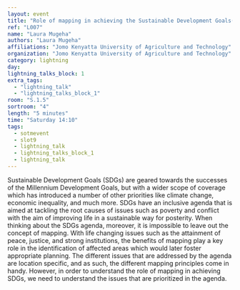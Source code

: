 ```yaml
---
layout: event
title: "Role of mapping in achieving the Sustainable Development Goals(SDGs)"
ref: "L007"
name: "Laura Mugeha"
authors: "Laura Mugeha"
affiliations: "Jomo Kenyatta University of Agriculture and Technology"
organization: "Jomo Kenyatta University of Agriculture and Technology"
category: lightning
day: 
lightning_talks_block: 1
extra_tags:
  - "lightning_talk"
  - "lightning_talks_block_1"
room: "S.1.5"
sortroom: "4"
length: "5 minutes"
time: "Saturday 14:10"
tags:
  - sotmevent
  - slot9
  - lightning_talk
  - lightning_talks_block_1
  - lightning_talk
---
```

Sustainable Development Goals (SDGs) are geared towards the successes of the Millennium Development Goals, but with a wider scope of coverage which has introduced a number of other priorities like climate change, economic inequality, and much more. SDGs have an inclusive agenda that is aimed at tackling the root causes of issues such as poverty and conflict with the aim of improving life in a sustainable way for posterity. 
When thinking about the SDGs agenda, moreover, it is impossible to leave out the concept of mapping. With life changing issues such as the attainment of peace, justice, and strong institutions, the benefits of mapping play a key role in the identification of affected areas which would later foster appropriate planning. The different issues that are addressed by the agenda are location specific, and as such, the different mapping principles come in handy.
However, in order to understand the role of mapping in achieving SDGs, we need to understand the issues that are prioritized in the agenda. 